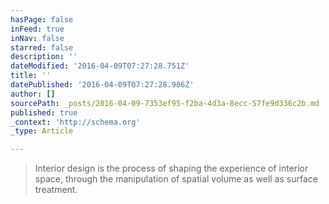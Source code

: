 ```yaml
---
hasPage: false
inFeed: true
inNav: false
starred: false
description: ''
dateModified: '2016-04-09T07:27:28.751Z'
title: ''
datePublished: '2016-04-09T07:27:28.986Z'
author: []
sourcePath: _posts/2016-04-09-7353ef95-f2ba-4d3a-8ecc-57fe9d336c2b.md
published: true
_context: 'http://schema.org'
_type: Article

---
```

> Interior design is the process of shaping the experience of interior space, through the manipulation of spatial volume as well as surface treatment.
